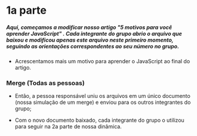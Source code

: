 # 1a parte

##### Aqui, começamos a modificar nosso artigo "5 motivos para você aprender JavaScript" . Cada integrante do grupo abrio o arquivo que baixou e modificou apenas este arquivo neste primeiro momento, seguindo as orientações correspondentes ao seu número no grupo.

- Acrescentamos mais um motivo para aprender o JavaScript ao final do artigo.

### Merge (Todas as pessoas)

- Então, a pessoa responsável uniu os arquivos em um único documento (nossa simulação de um merge) e enviou para os outros integrantes do grupo;

- Com o novo documento baixado, cada integrante do grupo o utilizou para seguir na 2a parte de nossa dinâmica.


